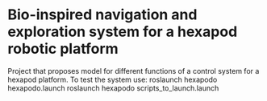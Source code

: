 # Bio-inspired navigation and exploration system for a hexapod robotic platform
Project that proposes model for different functions of a control system for a hexapod platform.
To test the system use:
  roslaunch hexapodo hexapodo.launch
  roslaunch hexapodo scripts_to_launch.launch
